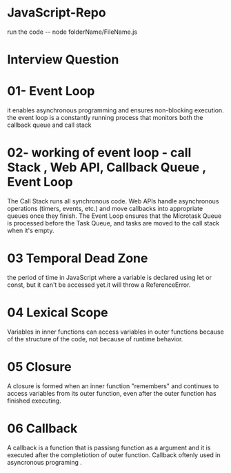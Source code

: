 # JavaScript-Repo
run the code  --  node folderName/FileName.js
# Interview Question

 # 01- Event Loop
  it enables asynchronous programming and ensures non-blocking execution.
 the event loop is a constantly running process that monitors both the callback queue and call stack

# 02- working of event loop  - call Stack , Web API,  Callback Queue , Event Loop
The Call Stack runs all synchronous code.
Web APIs handle asynchronous operations (timers, events, etc.) and move callbacks into appropriate queues once they finish.
The Event Loop ensures that the Microtask Queue is processed before the Task Queue, and tasks are moved to the call stack when it's empty.

# 03 Temporal Dead Zone
the period of time in JavaScript where a variable is declared using let or const, but it can't be accessed yet.it will throw a ReferenceError.

# 04 Lexical Scope
 Variables in inner functions can access variables in outer functions because of the structure of the code, not because of runtime behavior.

 # 05 Closure
 A closure is formed when an inner function "remembers" and continues to access variables from its outer function, even after the outer function has finished executing.

# 06 Callback
A callback is a function that is passisng function as a argument and it is executed after the completiotion of outer function. 
Callback oftenly used in asyncronous programing .


